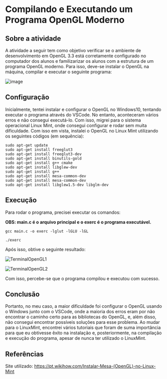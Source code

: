 # Compilando e Executando um Programa OpenGL Moderno

## Sobre a atividade
A atividade a seguir tem como objetivo verificar se o ambiente de desenvolvimento em OpenGL 3.3 está corretamente configurado no computador dos alunos e familizarizar os alunos com a estrutura de um programa OpenGL moderno. Para isso, deve-se instalar o OpenGL na máquina, compilar e executar o seguinte programa:

![image](https://user-images.githubusercontent.com/72406702/95122270-9e3ece80-0726-11eb-9619-2af969afdb42.png)

## Configuração
Inicialmente, tentei instalar e configurar o OpenGL no Windows10, tentando executar o programa através do VSCode. No entanto, aconteceram vários erros e não consegui executá-lo. Com isso, migrei para o sistema operacional Linux Mint, onde consegui configurar e rodar sem muita dificuldade.
Com isso em vista, instalei o OpenGL no Linux Mint utilizando os seguintes códigos (em sequência):

~~~ 
sudo apt-get update
sudo apt-get install freeglut3
sudo apt-get install freeglut3-dev
sudo apt-get install binutils-gold
sudo apt-get install g++ cmake
sudo apt-get install libglew-dev
sudo apt-get install g++
sudo apt-get install mesa-common-dev
sudo apt-get install mesa-common-dev
sudo apt-get install libglew1.5-dev libglm-dev
~~~

## Execução
Para rodar o programa, precisei executar os comandos:

**OBS: main.c é o arquivo principal e o exerc é o programa executável.**
~~~
gcc main.c -o exerc -lglut -lGLU -lGL
~~~
~~~
./exerc
~~~

Após isso, obtive o seguinte resultado:

![TerminalOpenGL1](https://user-images.githubusercontent.com/72406702/95121387-5bc8c200-0725-11eb-91bd-40d4b2df268d.png)

![TerminalOpenGL2](https://user-images.githubusercontent.com/72406702/95121540-8dda2400-0725-11eb-81c8-785b9601a9d9.png)

Com isso, percebe-se que o programa compilou e executou com sucesso. 

## Conclusão
Portanto, no meu caso, a maior dificuldade foi configurar o OpenGL usando o Windows junto com o VSCode, onde a maioria dos erros eram por não encontrar o caminho certo para as bibliotecas do OpenGL, e, além disso, não consegui encontrar possíveis soluções para esse problema. Ao mudar para o LinuxMint, encontrei vários tutoriais que foram de suma importância para que eu obtivesse êxito na instalação e, posteriormente, na compilação e execução do programa, apesar de nunca ter utilizado o LinuxMint.
  
## Referências
Site utilizado: <https://pt.wikihow.com/Instalar-Mesa-(OpenGL)-no-Linux-Mint>
